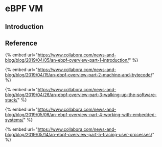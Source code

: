 # eBPF VM

## Introduction

## Reference

{% embed url="https://www.collabora.com/news-and-blog/blog/2019/04/05/an-ebpf-overview-part-1-introduction/" %}

{% embed url="https://www.collabora.com/news-and-blog/blog/2019/04/15/an-ebpf-overview-part-2-machine-and-bytecode/" %}

{% embed url="https://www.collabora.com/news-and-blog/blog/2019/04/26/an-ebpf-overview-part-3-walking-up-the-software-stack/" %}

{% embed url="https://www.collabora.com/news-and-blog/blog/2019/05/06/an-ebpf-overview-part-4-working-with-embedded-systems/" %}

{% embed url="https://www.collabora.com/news-and-blog/blog/2019/05/14/an-ebpf-overview-part-5-tracing-user-processes/" %}

